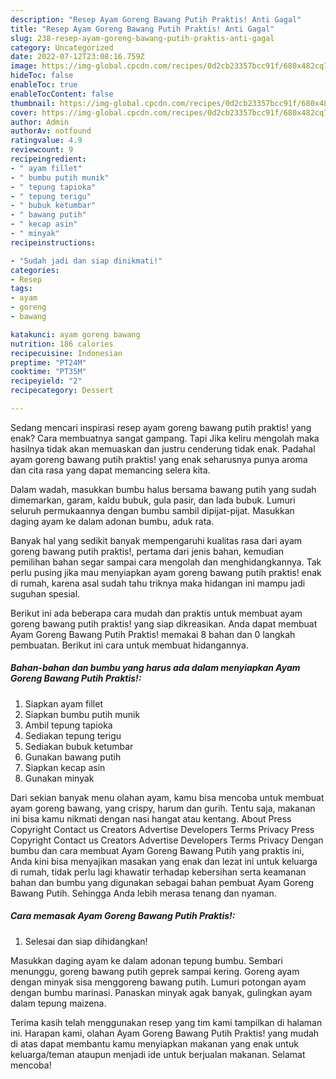 ```yaml
---
description: "Resep Ayam Goreng Bawang Putih Praktis! Anti Gagal"
title: "Resep Ayam Goreng Bawang Putih Praktis! Anti Gagal"
slug: 238-resep-ayam-goreng-bawang-putih-praktis-anti-gagal
category: Uncategorized
date: 2022-07-12T23:08:16.759Z
image: https://img-global.cpcdn.com/recipes/0d2cb23357bcc91f/680x482cq70/ayam-goreng-bawang-putih-praktis-foto-resep-utama.jpg
hideToc: false
enableToc: true
enableTocContent: false
thumbnail: https://img-global.cpcdn.com/recipes/0d2cb23357bcc91f/680x482cq70/ayam-goreng-bawang-putih-praktis-foto-resep-utama.jpg
cover: https://img-global.cpcdn.com/recipes/0d2cb23357bcc91f/680x482cq70/ayam-goreng-bawang-putih-praktis-foto-resep-utama.jpg
author: Admin
authorAv: notfound
ratingvalue: 4.9
reviewcount: 9
recipeingredient:
- " ayam fillet"
- " bumbu putih munik"
- " tepung tapioka"
- " tepung terigu"
- " bubuk ketumbar"
- " bawang putih"
- " kecap asin"
- " minyak"
recipeinstructions:

- "Sudah jadi dan siap dinikmati!"
categories:
- Resep
tags:
- ayam
- goreng
- bawang

katakunci: ayam goreng bawang 
nutrition: 186 calories
recipecuisine: Indonesian
preptime: "PT24M"
cooktime: "PT35M"
recipeyield: "2"
recipecategory: Dessert

---
```



Sedang mencari inspirasi resep ayam goreng bawang putih praktis! yang enak? Cara membuatnya sangat gampang. Tapi Jika keliru mengolah maka hasilnya tidak akan memuaskan dan justru cenderung tidak enak. Padahal ayam goreng bawang putih praktis! yang enak seharusnya punya aroma dan cita rasa yang dapat memancing selera kita.


Dalam wadah, masukkan bumbu halus bersama bawang putih yang sudah dimemarkan, garam, kaldu bubuk, gula pasir, dan lada bubuk. Lumuri seluruh permukaannya dengan bumbu sambil dipijat-pijat. Masukkan daging ayam ke dalam adonan bumbu, aduk rata.

Banyak hal yang sedikit banyak mempengaruhi kualitas rasa dari ayam goreng bawang putih praktis!, pertama dari jenis bahan, kemudian pemilihan bahan segar sampai cara mengolah dan menghidangkannya. Tak perlu pusing jika mau menyiapkan ayam goreng bawang putih praktis! enak di rumah, karena asal sudah tahu triknya maka hidangan ini mampu jadi suguhan spesial.


Berikut ini ada beberapa cara mudah dan praktis untuk membuat ayam goreng bawang putih praktis! yang siap dikreasikan. Anda dapat membuat Ayam Goreng Bawang Putih Praktis! memakai 8 bahan dan 0 langkah pembuatan. Berikut ini cara untuk membuat hidangannya.

<!--inarticleads1-->

##### Bahan-bahan dan bumbu yang harus ada dalam menyiapkan Ayam Goreng Bawang Putih Praktis!:

1. Siapkan  ayam fillet
1. Siapkan  bumbu putih munik
1. Ambil  tepung tapioka
1. Sediakan  tepung terigu
1. Sediakan  bubuk ketumbar
1. Gunakan  bawang putih
1. Siapkan  kecap asin
1. Gunakan  minyak


Dari sekian banyak menu olahan ayam, kamu bisa mencoba untuk membuat ayam goreng bawang, yang crispy, harum dan gurih. Tentu saja, makanan ini bisa kamu nikmati dengan nasi hangat atau kentang. About Press Copyright Contact us Creators Advertise Developers Terms Privacy Press Copyright Contact us Creators Advertise Developers Terms Privacy Dengan bumbu dan cara membuat Ayam Goreng Bawang Putih yang praktis ini, Anda kini bisa menyajikan masakan yang enak dan lezat ini untuk keluarga di rumah, tidak perlu lagi khawatir terhadap kebersihan serta keamanan bahan dan bumbu yang digunakan sebagai bahan pembuat Ayam Goreng Bawang Putih. Sehingga Anda lebih merasa tenang dan nyaman. 

<!--inarticleads2-->

##### Cara memasak Ayam Goreng Bawang Putih Praktis!:


1. Selesai dan siap dihidangkan!

Masukkan daging ayam ke dalam adonan tepung bumbu. Sembari menunggu, goreng bawang putih geprek sampai kering. Goreng ayam dengan minyak sisa menggoreng bawang putih. Lumuri potongan ayam dengan bumbu marinasi. Panaskan minyak agak banyak, gulingkan ayam dalam tepung maizena. 

Terima kasih telah menggunakan resep yang tim kami tampilkan di halaman ini. Harapan kami, olahan Ayam Goreng Bawang Putih Praktis! yang mudah di atas dapat membantu kamu menyiapkan makanan yang enak untuk keluarga/teman ataupun menjadi ide untuk berjualan makanan. Selamat mencoba!

